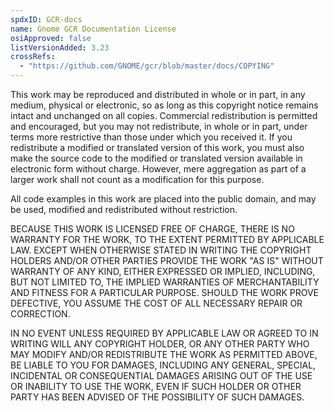 ```yaml
---
spdxID: GCR-docs
name: Gnome GCR Documentation License
osiApproved: false
listVersionAdded: 3.23
crossRefs: 
  - "https://github.com/GNOME/gcr/blob/master/docs/COPYING"
---
```


This work may be reproduced and distributed in whole or in part, in any medium, physical or electronic, so as long as this copyright notice remains intact and unchanged on all copies. Commercial redistribution is permitted and encouraged, but you may not redistribute, in whole or in part, under terms more restrictive than those under which you received it. If you redistribute a modified or translated version of this work, you must also make the source code to the modified or translated version available in electronic form without charge. However, mere aggregation as part of a larger work shall not count as a modification for this purpose.

All code examples in this work are placed into the public domain, and may be used, modified and redistributed without restriction.

BECAUSE THIS WORK IS LICENSED FREE OF CHARGE, THERE IS NO WARRANTY FOR THE WORK, TO THE EXTENT PERMITTED BY APPLICABLE LAW. EXCEPT WHEN OTHERWISE STATED IN WRITING THE COPYRIGHT HOLDERS AND/OR OTHER PARTIES PROVIDE THE WORK "AS IS" WITHOUT WARRANTY OF ANY KIND, EITHER EXPRESSED OR IMPLIED, INCLUDING, BUT NOT LIMITED TO, THE IMPLIED WARRANTIES OF MERCHANTABILITY AND FITNESS FOR A PARTICULAR PURPOSE. SHOULD THE WORK PROVE DEFECTIVE, YOU ASSUME THE COST OF ALL NECESSARY REPAIR OR CORRECTION.

IN NO EVENT UNLESS REQUIRED BY APPLICABLE LAW OR AGREED TO IN WRITING WILL ANY COPYRIGHT HOLDER, OR ANY OTHER PARTY WHO MAY MODIFY AND/OR REDISTRIBUTE THE WORK AS PERMITTED ABOVE, BE LIABLE TO YOU FOR DAMAGES, INCLUDING ANY GENERAL, SPECIAL, INCIDENTAL OR CONSEQUENTIAL DAMAGES ARISING OUT OF THE USE OR INABILITY TO USE THE WORK, EVEN IF SUCH HOLDER OR OTHER PARTY HAS BEEN ADVISED OF THE POSSIBILITY OF SUCH DAMAGES.
